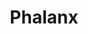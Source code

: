 ---
layout: video
series: Angry Video Game Nerd - Bad Game Cover Art
episode: 6
title: "Phalanx"
permalink: /avgn/bad-game-cover-art-6
video_id: ySj8nOTJxfk
release_date: 2015-12-06
mike_notes:
toggle: off
special: bad-covers
special_id: "Bad Game Cover Art Videos"
platforms:
  - Super Nintendo Entertainment System
---